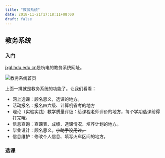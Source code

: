 ```yaml
---
title: "教务系统"
date: 2018-11-21T17:18:11+08:00
draft: false
---
```


## 教务系统

### 入门

[jxgl.hdu.edu.cn](http://jxgl.hdu.edu.cn)是杭电的教务系统网址。

![教务系统首页](../jxgl_1.jpg)

上面一排就是教务系统的功能了。让我们看看：

- 网上选课：顾名思义，选课的地方。
- 活动报名：报名四六级、计算机省考的地方
- 理论（实验实践）教学质量评级：给课程老师评价的地方，每个学期选课前得打完哦。
- 信息查询：查课表、成绩、选课情况、培养计划的地方。
- 毕业设计：顾名思义。~~小助手没用过。~~
- 信息维护：修改个人信息、填写火车区间的地方。

### 选课
